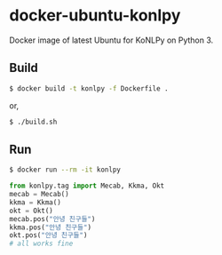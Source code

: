 # docker-ubuntu-konlpy
Docker image of latest Ubuntu for KoNLPy on Python 3.

## Build

```bash
$ docker build -t konlpy -f Dockerfile .
```

or,

```bash
$ ./build.sh
```

## Run

```bash
$ docker run --rm -it konlpy
```

```python
from konlpy.tag import Mecab, Kkma, Okt
mecab = Mecab()
kkma = Kkma()
okt = Okt()
mecab.pos("안녕 친구들")
kkma.pos("안녕 친구들")
okt.pos("안녕 친구들")
# all works fine
```
